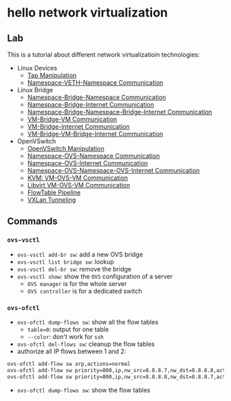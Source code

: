 # hello network virtualization

## Lab
This is a tutorial about different network virtualizatioin technologies:
- Linux Devices
  - [Tap Manipulation](lab_linux-device/tap/tap.md)
  - [Namespace-VETH-Namespace Communication](lab_linux-device/veth/ns-veth-ns.md)
- Linux Bridge
  - [Namespace-Bridge-Namespace Communication](lab_linux-bridge/ns-br-ns.md)
  - [Namespace-Bridge-Internet Communication](lab_linux-bridge/ns-br-ext.md)
  - [Namespace-Bridge-Namespace-Bridge-Internet Communication]()
  - [VM-Bridge-VM Communication](lab_linux-bridge/linux-bridge-kvm-vm.md)
  - [VM-Bridge-Internet Communication]()
  - [VM-Bridge-VM-Bridge-Internet Communication]()
- OpenVSwitch
  - [OpenVSwitch Manipulation](lab_ovs/ovs-manipulation.md)
  - [Namespace-OVS-Namespace Communication](lab_ovs/ovs-namespace.md)
  - [Namespace-OVS-Internet Communication]()
  - [Namespace-OVS-Namespace-OVS-Internet Communication]()
  - [KVM: VM-OVS-VM Communication](lab_ovs/ovs-kvm-vm.md)
  - [Libvirt VM-OVS-VM Communication](lab_ovs/libvirt/ovs-libvirt-vm.md)
  - [FlowTable Pipeline](lab_ovs/ovs-pipeline.md)
  - [VXLan Tunneling](lab_ovs/tunneling/ovs-tunneling.md)
  
## Commands
### `ovs-vsctl`
- `ovs-vsctl add-br sw`: add a new OVS bridge 
- `ovs-vsctl list bridge sw`: lookup
- `ovs-vsctl del-br sw`: remove the bridge
- `ovs-vsctl show`: show the `OVS` configuration of a server
  - `OVS manager` is for the whole server
  - `OVS controller` is for a dedicated switch

### `ovs-ofctl`
- `ovs-ofctl dump-flows sw`: show all the flow tables
  - `table=0`: output for one table
  - `--color`: don't work for `ssh`
- `ovs-ofctl del-flows sw`: cleanup the flow tables
- authorize all IP flows between 1 and 2:
```bash
ovs-ofctl add-flow sw arp,actions=normal
ovs-ofctl add-flow sw priority=800,ip,nw_src=8.8.8.7,nw_dst=8.8.8.8,actions=normal
ovs-ofctl add-flow sw priority=800,ip,nw_src=8.8.8.8,nw_dst=8.8.8.7,actions=normal
```
- `ovs-ofctl dump-flows sw`: show the flow tables

